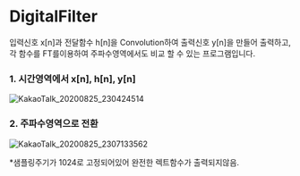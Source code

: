 # DigitalFilter
입력신호 x[n]과 전달함수 h[n]을 Convolution하여 출력신호 y[n]을 만들어 출력하고, 각 함수를 FT를이용하여 주파수영역에서도 비교 할 수 있는 프로그램입니다.


### 1. 시간영역에서 x[n], h[n], y[n]

![KakaoTalk_20200825_230424514](https://user-images.githubusercontent.com/64455972/91184329-7a4f9c80-e727-11ea-9cd2-32e3d9696879.png)

### 2. 주파수영역으로 전환

![KakaoTalk_20200825_2307133562](https://user-images.githubusercontent.com/64455972/91184623-ce5a8100-e727-11ea-93e0-778ae4bc6a2f.png)

*샘플링주기가 1024로 고정되어있어 완전한 렉트함수가 출력되지않음. 
